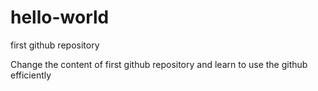 # hello-world
first github repository

Change the content of first github repository and learn to use the github efficiently
